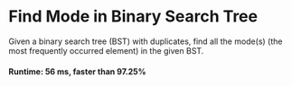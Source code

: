 # Find Mode in Binary Search Tree

Given a binary search tree (BST) with duplicates, find all the mode(s) (the most frequently occurred element) in the given BST.

#### Runtime: 56 ms, faster than 97.25%
